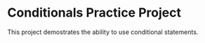# Conditionals Practice Project

This project demostrates the ability to use conditional statements.